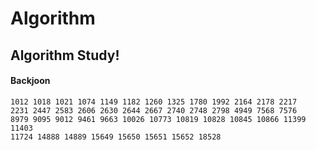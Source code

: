 # Algorithm
## Algorithm Study!
#### Backjoon
    1012 1018 1021 1074 1149 1182 1260 1325 1780 1992 2164 2178 2217 
    2231 2447 2583 2606 2630 2644 2667 2740 2748 2798 4949 7568 7576 
    8979 9095 9012 9461 9663 10026 10773 10819 10828 10845 10866 11399 11403 
    11724 14888 14889 15649 15650 15651 15652 18528
    
